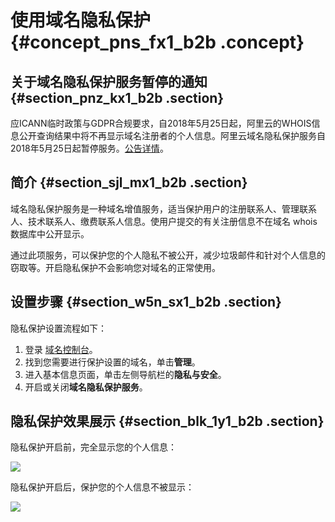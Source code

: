 # 使用域名隐私保护 {#concept_pns_fx1_b2b .concept}

## 关于域名隐私保护服务暂停的通知 {#section_pnz_kx1_b2b .section}

应ICANN临时政策与GDPR合规要求，自2018年5月25日起，阿里云的WHOIS信息公开查询结果中将不再显示域名注册者的个人信息。阿里云域名隐私保护服务自2018年5月25日起暂停服务。[公告详情](https://www.alibabacloud.com/notice/yuming05251?spm=a2c63.p38356.a3.1.743d9609Vx3BpY)。

## 简介 {#section_sjl_mx1_b2b .section}

域名隐私保护服务是一种域名增值服务，适当保护用户的注册联系人、管理联系人、技术联系人、缴费联系人信息。使用户提交的有关注册信息不在域名 whois 数据库中公开显示。

通过此项服务，可以保护您的个人隐私不被公开，减少垃圾邮件和针对个人信息的窃取等。开启隐私保护不会影响您对域名的正常使用。

## 设置步骤 {#section_w5n_sx1_b2b .section}

隐私保护设置流程如下：

1.  登录 [域名控制台](https://dc.console.aliyun.com/#/domain/list)。
2.  找到您需要进行保护设置的域名，单击**管理**。
3.  进入基本信息页面，单击左侧导航栏的**隐私与安全**。
4.  开启或关闭**域名隐私保护服务**。

## 隐私保护效果展示 {#section_blk_1y1_b2b .section}

隐私保护开启前，完全显示您的个人信息：

![](http://static-aliyun-doc.oss-cn-hangzhou.aliyuncs.com/assets/img/14345/5959_en-US.png)

隐私保护开启后，保护您的个人信息不被显示：

![](http://static-aliyun-doc.oss-cn-hangzhou.aliyuncs.com/assets/img/14345/5960_en-US.png)

